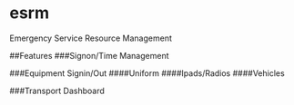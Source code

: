 # esrm
Emergency Service Resource Management

##Features
###Signon/Time Management

###Equipment Signin/Out
####Uniform
####Ipads/Radios
####Vehicles

###Transport Dashboard
